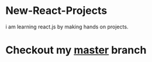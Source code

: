 # New-React-Projects
i am learning react.js by making hands on projects.
# Checkout my [master](../../tree/master) branch
